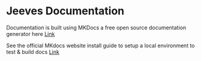# Jeeves Documentation
Documentation is built using MKDocs a free open source documentation generator here [Link](https://www.mkdocs.org/)


See the official MKdocs website install guide to setup a local environment to test & build docs [Link](https://www.mkdocs.org/#installation)
